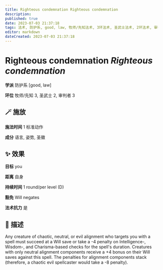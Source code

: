 ```yaml
---
title: Righteous condemnation Righteous condemnation
description: 
published: true
date: 2023-07-03 21:37:18
tags: 法术, 防护系, good, law, 牧师/先知法术, 3环法术, 圣武士法术, 2环法术, 审判者法术
editor: markdown
dateCreated: 2023-07-03 21:37:18
---
```


# **Righteous condemnation** *Righteous condemnation*

**学派** 防护系 \[good, law\] 

**环位** 牧师/先知 3, 圣武士 2, 审判者 3

## 🪄 施放

**施法时间** 1 标准动作

**成分** 语言, 姿势, 圣徽

## ✨ 效果 

**目标** you 

**距离** 自身  

**持续时间** 1 round/per level (D) 

**豁免** Will negates

**法术抗力** 是

## 📖 描述

Any creature of chaotic, neutral, or evil alignment who targets you with a spell must succeed at a Will save or take a -4 penalty on Intelligence-, Wisdom-, and Charisma-based checks for the spell's duration. Creatures with only neutral alignment components receive a +4 bonus on their Will saves against this spell. The penalties for alignment components stack (therefore, a chaotic evil spellcaster would take a -8 penalty).
    